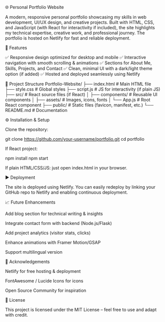 🌐 Personal Portfolio Website

A modern, responsive personal portfolio showcasing my skills in web development, UI/UX design, and creative projects. Built with HTML, CSS, and JavaScript (with React for interactivity if included), the site highlights my technical expertise, creative work, and professional journey. The portfolio is hosted on Netlify for fast and reliable deployment.

📌 Features

✅ Responsive design optimized for desktop and mobile
✅ Interactive navigation with smooth scrolling & animations
✅ Sections for About Me, Skills, Projects, and Contact
✅ Clean, minimal UI with a dark/light theme option (if added)
✅ Hosted and deployed seamlessly using Netlify

📂 Project Structure
Portfolio-Website/
├── index.html             # Main HTML file
├── style.css              # Global styles
├── script.js              # JS for interactivity (if plain JS)
├── src/                   # React source files (if React)
│   ├── components/        # Reusable UI components
│   ├── assets/            # Images, icons, fonts
│   └── App.js             # Root React component
├── public/                # Static files (favicon, manifest, etc.)
└── README.md              # Documentation

⚙️ Installation & Setup

Clone the repository:

git clone https://github.com/your-username/portfolio.git
cd portfolio


If React project:

npm install
npm start


If plain HTML/CSS/JS: just open index.html in your browser.

▶️ Deployment

The site is deployed using Netlify. You can easily redeploy by linking your GitHub repo to Netlify and enabling continuous deployment.

📈 Future Enhancements

Add blog section for technical writing & insights

Integrate contact form with backend (Node.js/Flask)

Add project analytics (visitor stats, clicks)

Enhance animations with Framer Motion/GSAP

Support multilingual version

🤝 Acknowledgements

Netlify for free hosting & deployment

FontAwesome / Lucide Icons for icons

Open Source Community for inspiration

📜 License

This project is licensed under the MIT License – feel free to use and adapt with credit.
